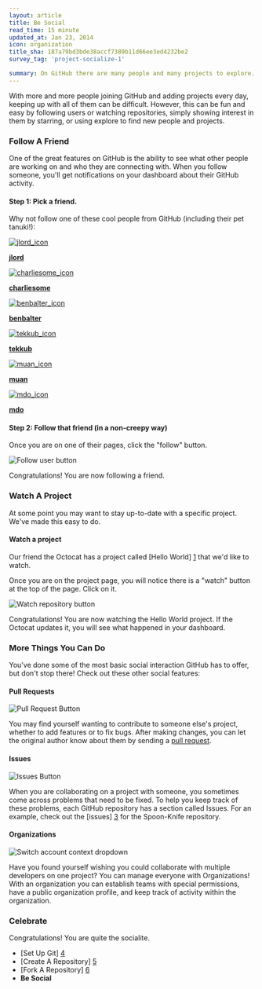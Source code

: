 ```yaml
---
layout: article
title: Be Social
read_time: 15 minute
updated_at: Jan 23, 2014
icon: organization
title_sha: 187a79bd3bde38accf7389b11d66ee3ed4232be2
survey_tag: 'project-socialize-1'

summary: On GitHub there are many people and many projects to explore. Keeping up with the work that's done with them and showing your interest is easy.
---
```


<a id="intro" title="Intro" class="toc-item"></a>

With more and more people joining GitHub and adding projects every day, keeping up with all of them can be difficult. However, this can be fun and easy by following users or watching repositories, simply showing interest in them by starring, or using explore to find new people and projects.

### Follow A Friend

One of the great features on GitHub is the ability to see what other people are working on and who they are connecting with. 
When you follow someone, you'll get notifications on your dashboard about their GitHub activity.

#### Step 1: Pick a friend.

Why not follow one of these cool people from GitHub (including their pet tanuki!):

<div class="founders">
<a href="https://github.com/jlord" class="founder" target="_blank">
<img src="https://secure.gravatar.com/avatar/e26a281b6bd0c2145e8d0fcc834a56fb"  alt="jlord_icon" />
<p><strong>jlord</strong></p>
</a>
<a href="https://github.com/charliesome" class="founder" target="_blank">
<img src="https://secure.gravatar.com/avatar/bcb6acc9d0d9bef99e033b36c3d32ca9"  alt="charliesome_icon" />
<p><strong>charliesome</strong></p>
</a>
<a href="https://github.com/benbalter" class="founder" target="_blank">
<img src="https://secure.gravatar.com/avatar/ea353bd28baa1aefaefae736a19fcf2a"  alt="benbalter_icon" />
<p><strong>benbalter</strong></p>
</a>
<a href="https://github.com/tekkub" class="founder" target="_blank">
<img src="https://secure.gravatar.com/avatar/472814aac7576b67da59ea79fcbf7d66" alt="tekkub_icon" />
<p><strong>tekkub</strong></p>
<a href="https://github.com/muan" class="founder" target="_blank">
<img src="https://secure.gravatar.com/avatar/3aeb5655cf56bb8cc5583da71c757dc4"  alt="muan_icon" />
<p><strong>muan</strong></p>
</a>
<a href="https://github.com/mdo" class="founder" target="_blank">
<img src="https://secure.gravatar.com/avatar/bc4ab438f7a4ce1c406aadc688427f2c" alt="mdo_icon" />
<p><strong>mdo</strong></p>
</a>
</div>


#### Step 2: Follow that friend (in a non-creepy way)

Once you are on one of their pages, click the "follow" button.
  
![Follow user button](https://github-images.s3.amazonaws.com/help/profile/follow-user-button.png)

Congratulations! You are now following a friend.

### Watch A Project

At some point you may want to stay up-to-date with a specific project. We've made this easy to do.

#### Watch a project

Our friend the Octocat has a project called [Hello World] [1] that we'd like to watch.

Once you are on the project page, you will notice there is a "watch" button at the top of the page. Click on it.

![Watch repository button](https://github-images.s3.amazonaws.com/help/repository/repo-actions-watch.png)

Congratulations! You are now watching the Hello World project. If the Octocat updates it, you will see what happened in your dashboard.


### More Things You Can Do

You've done some of the most basic social interaction GitHub has to offer, but don't stop there! Check out these other social features:

#### Pull Requests

![Pull Request Button](https://github-images.s3.amazonaws.com/help/repository/repo-actions-pullrequest.png)

You may find yourself wanting to contribute to someone else's project, whether to add features or to fix bugs. After making changes, you can let the original author know about them by sending a [pull request][2].

#### Issues

![Issues Button](https://github-images.s3.amazonaws.com/help/repository/repo-tabs-issues.png)

When you are collaborating on a project with someone, you sometimes come across problems that need to be fixed. To help you keep track of these problems, each GitHub repository has a section called Issues. For an example, check out the [issues] [3] for the Spoon-Knife repository.

#### Organizations

![Switch account context dropdown](https://github-images.s3.amazonaws.com/help/overview/dashboard-contextswitcher.png)

Have you found yourself wishing you could collaborate with multiple developers on one project? You can manage everyone with Organizations! With an organization you can establish teams with special permissions, have a public organization profile, and keep track of activity within the organization.

### Celebrate

Congratulations! You are quite the socialite.

- [Set Up Git] [4]
- [Create A Repository] [5]
- [Fork A Repository] [6]
- **Be Social**

[1]: https://github.com/octocat/Hello-World
[2]: https://help.github.com/articles/using-pull-requests
[3]: https://github.com/octocat/Spoon-Knife/issues
[4]: /articles/set-up-git
[5]: /articles/create-a-repo
[6]: /articles/fork-a-repo
